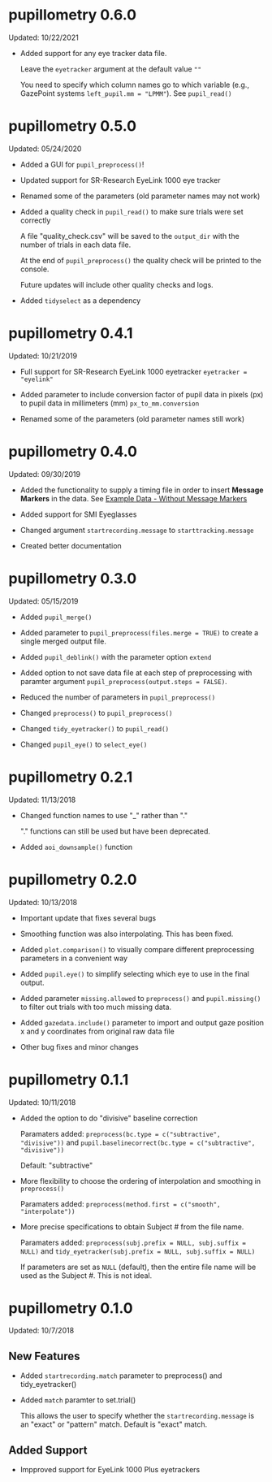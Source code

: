 # pupillometry 0.6.0

Updated: 10/22/2021

* Added support for any eye tracker data file. 

    Leave the `eyetracker` argument at the default value `""`
    
    You need to specify which column names go to which variable (e.g., GazePoint systems `left_pupil.mm = "LPMM"`). See `pupil_read()`

# pupillometry 0.5.0

Updated: 05/24/2020

* Added a GUI for `pupil_preprocess()`!

* Updated support for SR-Research EyeLink 1000 eye tracker

* Renamed some of the parameters (old parameter names may not work)

* Added a quality check in `pupil_read()` to make sure trials were set correctly

    A file "quality_check.csv" will be saved to the `output_dir` with the number
    of trials in each data file.
    
    At the end of `pupil_preprocess()` the quality check will be printed to
    the console.
    
    Future updates will include other quality checks and logs.

* Added `tidyselect` as a dependency

# pupillometry 0.4.1

Updated: 10/21/2019

* Full support for SR-Research EyeLink 1000 eyetracker `eyetracker = "eyelink"`

* Added parameter to include conversion factor of pupil data in pixels (px) to pupil data in millimeters (mm) `px_to_mm.conversion`

* Renamed some of the parameters (old parameter names still work)

# pupillometry 0.4.0

Updated: 09/30/2019

* Added the functionality to supply a timing file in order to insert **Message Markers** in the data. See [Example Data - Without Message Markers](https://dr-jt.github.io/pupillometry/articles/Example%20Data%20Set%20without%20Message%20Markers.html)

* Added support for SMI Eyeglasses

* Changed argument `startrecording.message` to `starttracking.message`

* Created better documentation


# pupillometry 0.3.0

Updated: 05/15/2019

* Added `pupil_merge()`

* Added parameter to `pupil_preprocess(files.merge = TRUE)` to create a single merged output file.

* Added `pupil_deblink()` with the parameter option `extend`

* Added option to not save data file at each step of preprocessing with paramter argument `pupil_preprocess(output.steps = FALSE)`.

* Reduced the number of parameters in `pupil_preprocess()`

* Changed `preprocess()` to `pupil_preprocess()`

* Changed `tidy_eyetracker()` to `pupil_read()`

* Changed `pupil_eye()` to `select_eye()`

# pupillometry 0.2.1

Updated: 11/13/2018

* Changed function names to use "_" rather than "."

  "." functions can still be used but have been deprecated.
  
* Added `aoi_downsample()` function

# pupillometry 0.2.0

Updated: 10/13/2018

* Important update that fixes several bugs

* Smoothing function was also interpolating. This has been fixed. 

* Added `plot.comparison()` to visually compare different preprocessing parameters in a convenient way

* Added `pupil.eye()` to simplify selecting which eye to use in the final output.

* Added parameter `missing.allowed` to `preprocess()` and `pupil.missing()` to filter out trials with too much missing data.

* Added `gazedata.include()` parameter to import and output gaze position x and y coordinates from original raw data file

* Other bug fixes and minor changes

# pupillometry 0.1.1

Updated: 10/11/2018

* Added the option to do "divisive" baseline correction

    Paramaters added: `preprocess(bc.type = c("subtractive", "divisive"))` and `pupil.baselinecorrect(bc.type = c("subtractive", "divisive"))`
    
    Default: "subtractive"

* More flexibility to choose the ordering of interpolation and smoothing in `preprocess()`

    Paramaters added: `preprocess(method.first = c("smooth", "interpolate"))`
    
* More precise specifications to obtain Subject # from the file name.

    Paramaters added: `preprocess(subj.prefix = NULL, subj.suffix = NULL)` and `tidy_eyetracker(subj.prefix = NULL, subj.suffix = NULL)`
    
    If parameters are set as `NULL` (default), then the entire file name will be used as the Subject #. This is not ideal.


# pupillometry 0.1.0

Updated: 10/7/2018

## New Features

* Added `startrecording.match` parameter to preprocess() and tidy_eyetracker()
* Added `match` paramter to set.trial()

    This allows the user to specify whether the `startrecording.message` is an "exact" or "pattern" match. Default is "exact" match.
    
## Added Support

* Impproved support for EyeLink 1000 Plus eyetrackers
